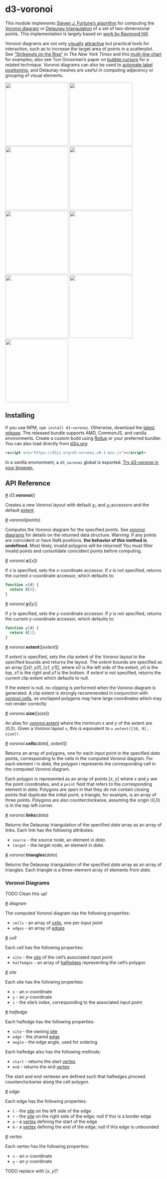 # d3-voronoi

This module implements [Steven J. Fortune’s algorithm](https://en.wikipedia.org/wiki/Fortune's_algorithm) for computing the [Voronoi diagram](https://en.wikipedia.org/wiki/Voronoi_diagram) or [Delaunay triangulation](https://en.wikipedia.org/wiki/Delaunay_triangulation) of a set of two-dimensional points. This implementation is largely based on [work by Raymond Hill](http://www.raymondhill.net/voronoi/rhill-voronoi.html).

Voronoi diagrams are not only [visually](http://bl.ocks.org/mbostock/4360892) [attractive](http://bl.ocks.org/mbostock/4636377) but practical tools for interaction, such as to increase the target area of points in a scatterplot. See [“Strikeouts on the Rise”](http://www.nytimes.com/interactive/2013/03/29/sports/baseball/Strikeouts-Are-Still-Soaring.html) in *The New York Times* and this [multi-line chart](http://bl.ocks.org/mbostock/8033015) for examples; also see Tovi Grossman’s paper on [bubble cursors](http://www.tovigrossman.com/BubbleCursor) for a related technique. Voronoi diagrams can also be used to [automate label positioning](http://bl.ocks.org/mbostock/6909318), and Delaunay meshes are useful in computing adjacency or grouping of visual elements.

<a href="http://bl.ocks.org/mbostock/6675193"><img src="http://bl.ocks.org/mbostock/raw/6675193/thumbnail.png" width="202"></a>
<a href="http://bl.ocks.org/mbostock/4060366"><img src="http://bl.ocks.org/mbostock/raw/4060366/thumbnail.png" width="202"></a>
<a href="http://bl.ocks.org/mbostock/4341156"><img src="http://bl.ocks.org/mbostock/raw/4341156/thumbnail.png" width="202"></a>
<a href="http://bl.ocks.org/mbostock/4360892"><img src="http://bl.ocks.org/mbostock/raw/4360892/thumbnail.png" width="202"></a>
<a href="http://bl.ocks.org/mbostock/7608400"><img src="http://bl.ocks.org/mbostock/raw/7608400/thumbnail.png" width="202"></a>
<a href="http://bl.ocks.org/mbostock/4636377"><img src="http://bl.ocks.org/mbostock/raw/4636377/thumbnail.png" width="202"></a>
<a href="http://bl.ocks.org/mbostock/1073373"><img src="http://bl.ocks.org/mbostock/raw/1073373/thumbnail.png" width="202"></a>
<a href="http://bl.ocks.org/mbostock/8033015"><img src="http://bl.ocks.org/mbostock/raw/8033015/thumbnail.png" width="202"></a>
<a href="http://bl.ocks.org/mbostock/c6966db1fcb0ed2988da"><img src="http://bl.ocks.org/mbostock/raw/c6966db1fcb0ed2988da/thumbnail.png" width="202"></a>

## Installing

If you use NPM, `npm install d3-voronoi`. Otherwise, download the [latest release](https://github.com/d3/d3-voronoi/releases/latest). The released bundle supports AMD, CommonJS, and vanilla environments. Create a custom build using [Rollup](https://github.com/rollup/rollup) or your preferred bundler. You can also load directly from [d3js.org](https://d3js.org):

```html
<script src="https://d3js.org/d3-voronoi.v0.1.min.js"></script>
```

In a vanilla environment, a `d3_voronoi` global is exported. [Try d3-voronoi in your browser.](https://tonicdev.com/npm/d3-voronoi)

## API Reference

<a name="voronoi" href="#voronoi">#</a> d3.<b>voronoi</b>()

Creates a new Voronoi layout with default [*x*-](#voronoi_x) and [*y*-](#voronoi_y)accessors and the default [extent](#voronoi_extent).

<a name="_voronoi" href="#_voronoi">#</a> <i>voronoi</i>(<i>points</i>)

Computes the Voronoi diagram for the specified *points*. See [voronoi diagrams](#voronoi-diagrams) for details on the returned data structure. Warning: if any points are coincident or have NaN positions, **the behavior of this method is undefined.** Most likely, invalid polygons will be returned! You must filter invalid points and consolidate coincident points before computing.

<a name="voronoi_x" href="#voronoi_x">#</a> <i>voronoi</i>.<b>x</b>([<i>x</i>])

If *x* is specified, sets the *x*-coordinate accessor. If *x* is not specified, returns the current *x*-coordinate accessor, which defaults to:

```js
function x(d) {
  return d[0];
}
```

<a name="voronoi_y" href="#voronoi_y">#</a> <i>voronoi</i>.<b>y</b>([<i>y</i>])

If *y* is specified, sets the *y*-coordinate accessor. If *y* is not specified, returns the current *y*-coordinate accessor, which defaults to:

```js
function y(d) {
  return d[1];
}
```

<a name="voronoi_extent" href="#voronoi_extent">#</a> <i>voronoi</i>.<b>extent</b>([<i>extent</i>])

If *extent* is specified, sets the clip extent of the Voronoi layout to the specified bounds and returns the layout. The *extent* bounds are specified as an array [​[<i>x0</i>, <i>y0</i>], [<i>x1</i>, <i>y1</i>]​], where <i>x0</i> is the left side of the extent, <i>y0</i> is the top, <i>x1</i> is the right and <i>y1</i> is the bottom. If *extent* is not specified, returns the current clip extent which defaults to null.

If the extent is null, no clipping is performed when the Voronoi diagram is generated. A clip extent is strongly recommended in conjunction with [*voronoi*.cells](#voronoi_cells), as unclipped polygons may have large coordinates which may not render correctly.

<a name="voronoi_size" href="#voronoi_size">#</a> <i>voronoi</i>.<b>size</b>([<i>size</i>])

An alias for [*voronoi*.extent](#voronoi_extent) where the minimum *x* and *y* of the extent are ⟨0,0⟩. Given a Voronoi layout `v`, this is equivalent to `v.extent([[0, 0], size])`.

<a name="voronoi_cells" href="#voronoi_cells">#</a> <i>voronoi</i>.<b>cells</b>(<i>data</i>[, <i>extent</i>])

Returns an array of polygons, one for each input point in the specified *data* points, corresponding to the cells in the computed Voronoi diagram. For each element *i* in *data*, the polygon *i* represents the corresponding cell in the computed Voronoi diagram.

Each polygon is represented as an array of points [*x*, *y*] where *x* and *y* are the point coordinates, and a `point` field that refers to the corresponding element in *data*. Polygons are *open* in that they do not contain closing points that duplicate the initial point; a triangle, for example, is an array of three points. Polygons are also counterclockwise, assuming the origin ⟨0,0⟩ is in the top-left corner.

<a name="voronoi_links" href="#voronoi_links">#</a> <i>voronoi</i>.<b>links</b>(<i>data</i>)

Returns the Delaunay triangulation of the specified *data* array as an array of links. Each link has the following attributes:

* `source` - the source node, an element in *data*.
* `target` - the target node, an element in *data*.

<a name="voronoi_triangles" href="#voronoi_triangles">#</a> <i>voronoi</i>.<b>triangles</b>(<i>data</i>)

Returns the Delaunay triangulation of the specified *data* array as an array of triangles. Each triangle is a three-element array of elements from *data*.

### Voronoi Diagrams

TODO Clean this up!

<a name="diagram" href="#diagram">#</a> <i>diagram</i>

The computed Voronoi diagram has the following properties:

* `cells` - an array of [cells](#diagram_cell), one per input point
* `edges` - an array of [edges](#diagram_edge)

<a name="cell" href="#cell">#</a> <i>cell</i>

Each cell has the following properties:

* `site` - the [site](#site) of the cell’s associated input point
* `halfedges` - an array of [halfedges](#halfedge) representing the cell’s polygon

<a name="site" href="#site">#</a> <i>site</i>

Each site has the following properties:

* `x` - an *x*-coordinate
* `y` - an *y*-coordinate
* `i` - the site’s index, corresponding to the associated input point

<a name="halfedge" href="#halfedge">#</a> <i>halfedge</i>

Each halfedge has the following properties:

* `site` - the owning [site](#site)
* `edge` - the shared [edge](#edge)
* `angle` - the edge angle, used for ordering

Each halfedge also has the following methods:

* `start` - returns the start [vertex](#vertex)
* `end` - returns the end [vertex](#vertex)

The start and end vertexes are defined such that halfedges proceed counterclockwise along the cell polygon.

<a name="edge" href="#edge">#</a> <i>edge</i>

Each edge has the following properties:

* `l` - the [site](#site) on the left side of the edge
* `r` - the [site](#site) on the right side of the edge; null if this is a border edge
* `a` - a [vertex](#vertex) defining the start of the edge
* `b` - a [vertex](#vertex) defining the end of the edge; null if this edge is unbounded

<a name="vertex" href="#vertex">#</a> <i>vertex</i>

Each vertex has the following properties:

* `x` - an *x*-coordinate
* `y` - an *y*-coordinate

TODO replace with [<i>x</i>, <i>y</i>]?
